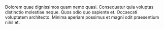 Dolorem quae dignissimos quam nemo quasi. Consequatur quia voluptas distinctio molestiae neque. Quos odio quo sapiente et. Occaecati voluptatem architecto. Minima aperiam possimus et magni odit praesentium nihil et.
